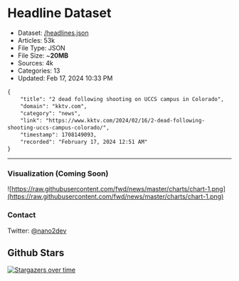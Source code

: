# Headline Dataset

- Dataset: [/headlines.json](https://raw.githubusercontent.com/fwd/news/master/headlines.json) 
- Articles: 53k
- File Type: JSON
- File Size: ~**20MB**
- Sources: 4k
- Categories: 13
- Updated: Feb 17, 2024 10:33 PM

```
{
    "title": "2 dead following shooting on UCCS campus in Colorado",
    "domain": "kktv.com",
    "category": "news",
    "link": "https://www.kktv.com/2024/02/16/2-dead-following-shooting-uccs-campus-colorado/",
    "timestamp": 1708149093,
    "recorded": "February 17, 2024 12:51 AM"
}
```

---

### Visualization (Coming Soon)

![https://raw.githubusercontent.com/fwd/news/master/charts/chart-1.png](https://raw.githubusercontent.com/fwd/news/master/charts/chart-1.png)

### Contact 

Twitter: [@nano2dev](https://twitter.com/nano2dev)

## Github Stars

[![Stargazers over time](https://starchart.cc/fwd/news.svg)](https://starchart.cc/fwd/news)
